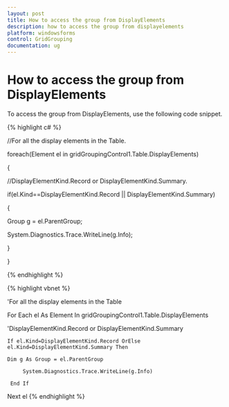 ```yaml
---
layout: post
title: How to access the group from DisplayElements
description: how to access the group from displayelements
platform: windowsforms
control: GridGrouping
documentation: ug
---
```


# How to access the group from DisplayElements

To access the group from DisplayElements, use the following code snippet.

{% highlight c# %}



//For all the display elements in the Table.

foreach(Element el in gridGroupingControl1.Table.DisplayElements)

{

//DisplayElementKind.Record or DisplayElementKind.Summary.

if(el.Kind==DisplayElementKind.Record || DisplayElementKind.Summary)

{

Group g = el.ParentGroup;

System.Diagnostics.Trace.WriteLine(g.Info);

}

}

{% endhighlight  %}

{% highlight vbnet %}



'For all the display elements in the Table

For Each el As Element In gridGroupingControl1.Table.DisplayElements

'DisplayElementKind.Record or DisplayElementKind.Summary

    If el.Kind=DisplayElementKind.Record OrElse el.Kind=DisplayElementKind.Summary Then

    Dim g As Group = el.ParentGroup

         System.Diagnostics.Trace.WriteLine(g.Info)

     End If

Next el
{% endhighlight  %}
